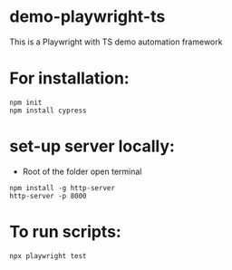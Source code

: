 # demo-playwright-ts

This is a Playwright with TS demo automation framework


# For installation:
```
npm init
npm install cypress
```

# set-up server locally:
- Root of the folder open terminal
```
npm install -g http-server
http-server -p 8000
```


# To run scripts:
```
npx playwright test
``` 